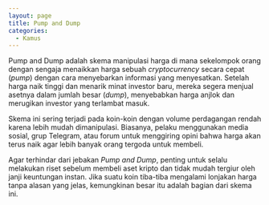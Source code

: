```yaml
---
layout: page
title: Pump and Dump
categories:
  - Kamus
---
```


Pump and Dump adalah skema manipulasi harga di mana sekelompok orang dengan sengaja menaikkan harga sebuah *cryptocurrency* secara cepat (*pump*) dengan cara menyebarkan informasi yang menyesatkan. Setelah harga naik tinggi dan menarik minat investor baru, mereka segera menjual asetnya dalam jumlah besar (*dump*), menyebabkan harga anjlok dan merugikan investor yang terlambat masuk.

Skema ini sering terjadi pada koin-koin dengan volume perdagangan rendah karena lebih mudah dimanipulasi. Biasanya, pelaku menggunakan media sosial, grup Telegram, atau forum untuk menggiring opini bahwa harga akan terus naik agar lebih banyak orang tergoda untuk membeli.

Agar terhindar dari jebakan *Pump and Dump*, penting untuk selalu melakukan riset sebelum membeli aset kripto dan tidak mudah tergiur oleh janji keuntungan instan. Jika suatu koin tiba-tiba mengalami lonjakan harga tanpa alasan yang jelas, kemungkinan besar itu adalah bagian dari skema ini.